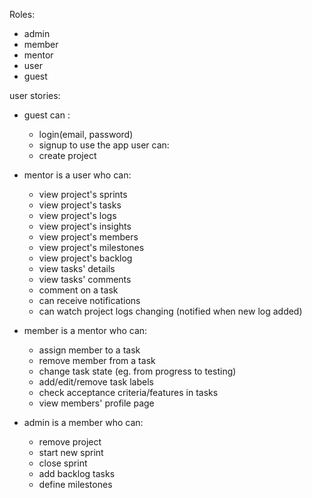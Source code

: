 Roles:
* admin
* member
* mentor
* user
* guest

user stories:
* guest can :
  * login(email, password)
  * signup to use the app
    user can:
  * create project


* mentor is a user who can:

  * view project's sprints
  * view project's tasks
  * view project's logs
  * view project's insights
  * view project's members
  * view project's milestones
  * view project's backlog
  * view tasks' details
  * view tasks' comments
  * comment on a task
  * can receive notifications
  * can watch project logs changing (notified when new log added)


* member is a mentor who can:
  * assign member to a task
  * remove member from a task
  * change task state (eg. from progress to testing)
  * add/edit/remove task labels
  * check acceptance criteria/features in tasks
  * view members' profile page


* admin is a member who can:
  * remove project
  * start new sprint
  * close sprint
  * add backlog tasks
  * define milestones

